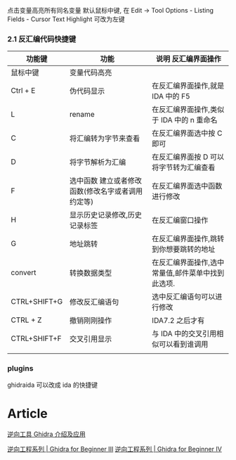 点击变量高亮所有同名变量
默认鼠标中键, 在 Edit → Tool Options - Listing Fields - Cursor Text Highlight 可改为左键

### 2.1 反汇编代码快捷键

| 功能键       | 功能                                              | 说明 反汇编界面操作                               |
| ------------ | ------------------------------------------------- | ------------------------------------------------- |
| 鼠标中键     | 变量代码高亮                                      |
| Ctrl + E     | 伪代码显示                                        | 在反汇编界面操作,就是 IDA 中的 F5                 |
| L            | rename                                            | 在反汇编界面操作,类似于 IDA 中的 n 重命名         |
| C            | 将汇编转为字节来查看                              | 在反汇编界面选中按 C 即可                         |
| D            | 将字节解析为汇编                                  | 在反汇编界面按 D 可以将字节转为汇编查看           |
| F            | 选中函数 建立或者修改函数(修改名字或者调用约定等) | 在反汇编界面选中函数进行修改                      |
| H            | 显示历史记录修改,历史记录标签                     | 在反汇编窗口操作                                  |
| G            | 地址跳转                                          | 在反汇编界面操作,跳转到你想要跳转的地址           |
| convert      | 转换数据类型                                      | 在反汇编界面操作,选中常量值,邮件菜单中找到此选项. |
| CTRL+SHIFT+G | 修改反汇编语句                                    | 选中反汇编语句可以进行修改                        |
| CTRL + Z     | 撤销刚刚操作                                      | IDA7.2 之后才有                                   |
| CTRL+SHIFT+F | 交叉引用显示                                      | 与 IDA 中的交叉引用相似可以看到谁调用             |
|              |                                                   |                                                   |

### plugins
ghidraida 可以改成 ida 的快捷键

# Article

[逆向工具 Ghidra 介绍及应用](https://live.freebuf.com/live/719e1138a016a5bffbfe0daeb4533b4f/s_710)

[逆向工程系列 | Ghidra for Beginner III](https://mp.weixin.qq.com/s/tDGTdPMEEvCRfL_R_Unfng)
[逆向工程系列 | Ghidra for Beginner IV](https://mp.weixin.qq.com/s/yn8M54jLSgzhsWS00I4jHw)

